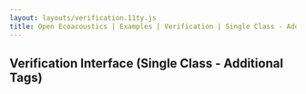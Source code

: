 ```yaml
---
layout: layouts/verification.11ty.js
title: Open Ecoacoustics | Examples | Verification | Single Class - Additional Tags
---
```


<h2 class="grid-title">Verification Interface (Single Class - Additional Tags)</h2>

<oe-verification-grid id="verification-grid" grid-size="5">
  <oe-verification verified="true" shortcut="H" additional-tags="adult"></oe-verification>
  <oe-verification verified="true" shortcut="J" additional-tags="juvenile"></oe-verification>
  <oe-verification verified="true" shortcut="K" additional-tags="fledgeling"></oe-verification>
  <oe-verification verified="false" shortcut="L"></oe-verification>

  <oe-data-source slot="data-source" for="verification-grid" src="/public/grid-items.json" local>
  </oe-data-source>
</oe-verification-grid>
